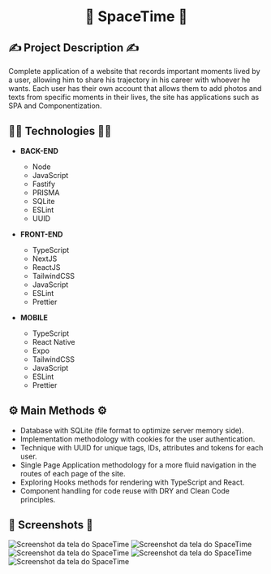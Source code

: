 # <h1 align="center">:rocket: SpaceTime :rocket:</h1>

## 	:writing_hand: Project Description 	:writing_hand:

Complete application of a website that records important moments lived by a user, allowing him to share his trajectory in his career with whoever he wants. Each user has their own account that allows them to add photos and texts from specific moments in their lives, the site has applications such as SPA and Componentization.

## :technologist: Technologies :technologist:
* **BACK-END**
  * Node
  * JavaScript
  * Fastify
  * PRISMA
  * SQLite
  * ESLint
  * UUID


* **FRONT-END**
  * TypeScript
  * NextJS
  * ReactJS
  * TailwindCSS
  * JavaScript
  * ESLint
  * Prettier

* **MOBILE**
  * TypeScript
  * React Native
  * Expo
  * TailwindCSS
  * JavaScript
  * ESLint
  * Prettier  

## :gear: Main Methods :gear:
* Database with SQLite (file format to optimize server memory side).
* Implementation methodology with cookies for the user authentication.
* Technique with UUID for unique tags, IDs, attributes and tokens for each user.
* Single Page Application methodology for a more fluid navigation in the routes of each page of the site.
* Exploring Hooks methods for rendering with TypeScript and React.
* Component handling for code reuse with DRY and Clean Code principles.

## :camera_flash: Screenshots :camera_flash:
![Screenshot da tela do SpaceTime](https://i.imgur.com/9Kbuo2N.png)
![Screenshot da tela do SpaceTime](https://i.imgur.com/7VMWgPf.png)
![Screenshot da tela do SpaceTime](https://i.imgur.com/3eznp06.png)
![Screenshot da tela do SpaceTime](https://i.imgur.com/iYaj62O.png)
![Screenshot da tela do SpaceTime](https://i.imgur.com/txZLhcl.png)

